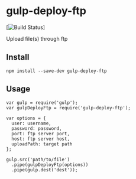 # gulp-deploy-ftp

[![Build Status](https://travis-ci.org/fatelei/gulp-deploy-ftp.svg?branch=master)]

Upload file(s) through ftp

## Install
```
npm install --save-dev gulp-deploy-ftp
```

## Usage
```
var gulp = require('gulp');
var gulpDeployFtp = require('gulp-deploy-ftp');

var options = {
  user: username,
  password: password,
  port: ftp server port,
  host: ftp server host,
  uploadPath: target path
};

gulp.src('path/to/file')
  .pipe(gulpDeployFtp(options))
  .pipe(gulp.dest('dest'));
```
